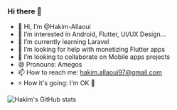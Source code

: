 ### Hi there 👋

<!--### Hi there 👋-->

- 👋 Hi, I’m @Hakim-Allaoui
- 👀 I’m interested in Android, Flutter, UI/UX Design...
- 🌱 I’m currently learning Laravel
- 🤔 I’m looking for help with monetizing Flutter apps
- 💞️ I’m looking to collaborate on Mobile apps projects
- 😄 Pronouns: Amegos
- 📫 How to reach me: hakim.allaoui97@gmail.com
- ⚡ How it's going: I'm <!--BR-->OK<!--EN--> 🙂

![Hakim's GitHub stats](https://github-readme-stats.vercel.app/api?username=Hakim-Allaoui&show_icons=true&theme=dracula)

<!--
**Hakim-Allaoui/Hakim-Allaoui** is a ✨ _special_ ✨ repository because its `README.md` (this file) appears on your GitHub profile.

Here are some ideas to get you started:

- 🔭 I’m currently working on ...
- 🌱 I’m currently learning ...
- 👯 I’m looking to collaborate on ...
- 🤔 I’m looking for help with ...
- 💬 Ask me about ...
- 📫 How to reach me: ...
- 😄 Pronouns: ...
- ⚡ Fun fact: ...
-->
